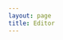 ```yaml
---
layout: page
title: Editor
---
```


<script setup lang="ts">
    import MlogEditor from '../src/components/MlogEditor.vue'
</script>

<ClientOnly>
    <MlogEditor></MlogEditor>
</ClientOnly>
